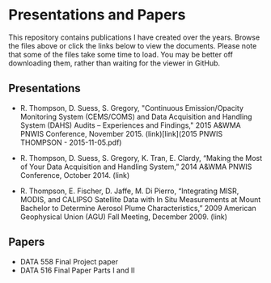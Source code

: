# Presentations and Papers

This repository contains publications I have created over the years. Browse the files above or click the links below to view the documents. Please note that some of the files take some time to load. You may be better off downloading them, rather than waiting for the viewer in GitHub.

## Presentations

* R. Thompson, D. Suess, S. Gregory, "Continuous Emission/Opacity Monitoring System (CEMS/COMS) and Data Acquisition and Handling System (DAHS) Audits – Experiences and Findings," 2015 A&WMA PNWIS Conference, November 2015.
(link)[link](2015 PNWIS THOMPSON - 2015-11-05.pdf)

* R. Thompson, D. Suess, S. Gregory, K. Tran, E. Clardy, “Making the Most of Your Data Acquisition and Handling System,” 2014 A&WMA PNWIS Conference, October 2014.
(link)

* R. Thompson, E. Fischer, D. Jaffe, M. Di Pierro, “Integrating MISR, MODIS, and CALIPSO Satellite Data with In Situ Measurements at Mount Bachelor to Determine Aerosol Plume Characteristics,” 2009 American Geophysical Union (AGU) Fall Meeting, December 2009.
(link)

## Papers

* DATA 558 Final Project paper
* DATA 516 Final Paper Parts I and II